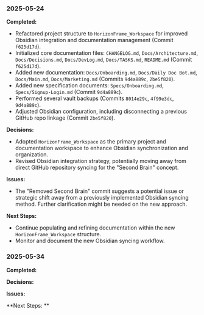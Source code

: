 ### 2025-05-24
**Completed:**
*   Refactored project structure to `HorizonFrame_Workspace` for improved Obsidian integration
    and documentation management (Commit `f625d17d`).
*   Initialized core documentation files: `CHANGELOG.md`, `Docs/Architecture.md`,
    `Docs/Decisions.md`, `Docs/DevLog.md`, `Docs/TASKS.md`, `README.md` (Commit `f625d17d`).
*   Added new documentation: `Docs/Onboarding.md`, `Docs/Daily Doc Bot.md`, `Docs/Main.md`,
    `Docs/Marketing.md` (Commits `9d4a889c`, `2be5f820`).
*   Added new specification documents: `Specs/Onboarding.md`, `Specs/Signup-Login.md`
    (Commit `9d4a889c`).
*   Performed several vault backups (Commits `8014e29c`, `4f99e3dc`, `9d4a889c`).
*   Adjusted Obsidian configuration, including disconnecting a previous GitHub repo linkage
    (Commit `2be5f820`).

**Decisions:**
*   Adopted `HorizonFrame_Workspace` as the primary project and documentation workspace
    to enhance Obsidian synchronization and organization.
*   Revised Obsidian integration strategy, potentially moving away from direct GitHub
    repository syncing for the "Second Brain" concept.

**Issues:**
*   The "Removed Second Brain" commit suggests a potential issue or strategic shift away
    from a previously implemented Obsidian syncing method. Further clarification might be
    needed on the new approach.

**Next Steps:**
*   Continue populating and refining documentation within the new `HorizonFrame_Workspace`
    structure.
*   Monitor and document the new Obsidian syncing workflow.


### 2025-05-34

**Completed:**  

**Decisions:**  

**Issues:**  

**Next Steps:
**